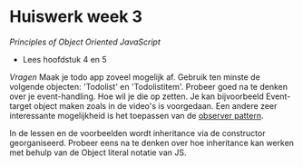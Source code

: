 # Huiswerk week 3

*Principles of Object Oriented JavaScript*
- Lees hoofdstuk 4 en 5

*Vragen*
Maak je todo app zoveel mogelijk af. Gebruik ten minste de volgende objecten: 'Todolist' en 'Todolistitem'. Probeer goed na te denken over je event-handling. Hoe wil je die op zetten. Je kan bijvoorbeeld Event-target object maken zoals in de video's is voorgedaan. Een andere zeer interessante mogelijkheid is het toepassen van de
[observer pattern](http://answers.oreilly.com/topic/2190-two-examples-of-the-observer-pattern-in-javascript/).

In de lessen en de voorbeelden wordt inheritance via de constructor georganiseerd. Probeer eens na te denken over hoe inheritance kan werken met behulp van de Object literal notatie van JS.